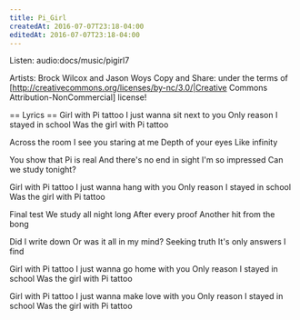 ```yaml
---
title: Pi_Girl
createdAt: 2016-07-07T23:18-04:00
editedAt: 2016-07-07T23:18-04:00
---
```


Listen: audio:docs/music/pigirl7

Artists: Brock Wilcox and Jason Woys
Copy and Share: under the terms of [http://creativecommons.org/licenses/by-nc/3.0/|Creative Commons Attribution-NonCommercial] license!

== Lyrics ==
Girl with Pi tattoo
I just wanna sit next to you
Only reason I stayed in school
Was the girl with Pi tattoo

Across the room
I see you staring at me
Depth of your eyes
Like infinity

You show that Pi is real
And there's no end in sight
I'm so impressed
Can we study tonight?

Girl with Pi tattoo
I just wanna hang with you
Only reason I stayed in school
Was the girl with Pi tattoo

Final test
We study all night long
After every proof
Another hit from the bong

Did I write down
Or was it all in my mind?
Seeking truth
It's only answers I find

Girl with Pi tattoo
I just wanna go home with you
Only reason I stayed in school
Was the girl with Pi tattoo

Girl with Pi tattoo
I just wanna make love with you
Only reason I stayed in school
Was the girl with Pi tattoo

